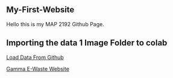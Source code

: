 ## My-First-Website
Hello this is my MAP 2192 Github Page. 

## Importing the data 1 Image Folder to colab

[Load Data From Github](https://colab.research.google.com/drive/1W_Eh-7z8ujQyLavbi5hCyb1z7O6jTv25?usp=sharing)

[Gamma E-Waste Website](https://wasteiq-smart-e-waste-de-ie9tko2.gamma.site/)
